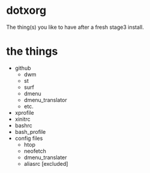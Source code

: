 # dotxorg

The thing(s) you like to have after a fresh stage3 install.

# the things

* github
  * dwm
  * st
  * surf
  * dmenu
  * dmenu_translator
  * etc.
* xprofile
* xinitrc
* bashrc
* bash_profile
* config files
  * htop
  * neofetch
  * dmenu_translater
  * aliasrc [excluded]
